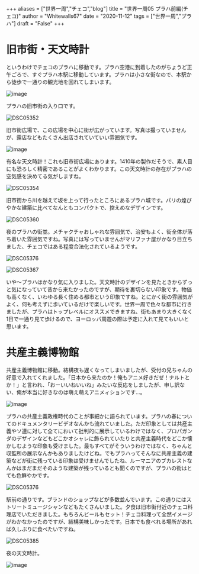 +++
aliases = ["世界一周","チェコ","blog"]
title = "世界一周05 プラハ前編(チェコ)"
author = "Whitewalls67"
date = "2020-11-12"
tags = ["世界一周","プラハ"]
draft = "False"
+++

# 旧市街・天文時計


というわけでチェコのプラハに移動です。プラハ空港に到着したのがちょうど正午ごろで、すぐプラハ本駅に移動しています。プラハは小さな街なので、本駅から徒歩で一通りの観光地を回れてしまいます。

![image](https://user-images.githubusercontent.com/38000954/98982425-bd6d1f00-2562-11eb-803d-a5bc5d7327e9.png)


プラハの旧市街の入り口です。

![DSC05352](https://user-images.githubusercontent.com/38000954/98974145-ec31c800-2557-11eb-9d20-4520b6cff036.JPG)

旧市街広場で、この広場を中心に街が広がっています。写真は撮っていませんが、露店などもたくさん出店されていていい雰囲気です。

![image](https://user-images.githubusercontent.com/38000954/98974614-737f3b80-2558-11eb-928a-c8209ede0b36.png)

有名な天文時計！これも旧市街広場にあります。1410年の製作だそうで、素人目にも恐ろしく精密であることがよくわかります。この天文時計の存在がプラハの空気感を決めてる気がしますね。

![DSC05354](https://user-images.githubusercontent.com/38000954/98976455-b80bd680-255a-11eb-9402-cc633f878c5b.JPG)

旧市街から川を越えて坂を上って行ったところにあるプラハ城です。パリの煌びやかな建築に比べてなんともコンパクトで、控えめなデザインです。

![DSC05360](https://user-images.githubusercontent.com/38000954/98978711-b98ace00-255d-11eb-9228-f729c53aaa0f.JPG)

夜のプラハの街並。メチャクチャおしゃれな雰囲気で、治安もよく、街全体が落ち着いた雰囲気ですね。写真には写っていませんがマリファナ屋がかなり目立ちました、チェコではある程度合法化されているようです。

![DSC05376](https://user-images.githubusercontent.com/38000954/98982907-6c115f80-2563-11eb-88cf-e6a504c62bb1.JPG)


![DSC05367](https://user-images.githubusercontent.com/38000954/98978903-f6ef5b80-255d-11eb-98de-e78486b661aa.JPG)

いや～プラハはかなり気に入りました。天文時計のデザインを見たときからずっと気になっていて昔から来たかったのですが、期待を裏切らない印象です。物価も高くなく、いわゆる長く住める都市という印象ですね。とにかく街の雰囲気がよく、何も考えずに歩いているだけで楽しいです。世界一周で色々な都市に行きましたが、プラハはトップレベルにオススメできますね、街もあまり大きくなく1日で一通り見て歩けるので、ヨーロッパ周遊の際は予定に入れて見てもいいと思います。

# 共産主義博物館

共産主義博物館に移動。結構夜も遅くなってしまいましたが、受付の兄ちゃんの好意で入れてくれました。「日本から来たのか！俺もアニメ好きだぜ！ナルトとか！」と言われ、「おーいいねいいね」みたいな反応をしましたが、申し訳ない、俺が本当に好きなのは萌え萌えアニメィションです…。

![image](https://user-images.githubusercontent.com/38000954/98980970-b5ac7b00-2560-11eb-94b7-dcca2874f039.png)

プラハの共産主義政権時代のことが事細かに語られています。プラハの春についてのドキュメンタリービデオなんかも流れていました。ただ印象としては共産主義やソ連に対して全てにおいて批判的に展示しているわけではなく、プロパガンダのデザインなどもどこかオシャレに飾られていたりと共産主義時代をどこか懐かしむような印象も受けました。最もすべてがそういうわけではなく、ちゃんと収監所の展示なんかもありましたけどね。でもプラハってそんなに共産主義の建築などが街に残っている印象は受けませんでしたね、ルーマニアのブカレストなんかはまだまだそのような建築が残っているとも聞くのですが、プラハの街はとても色鮮やかです。

![DSC05376](https://user-images.githubusercontent.com/38000954/98983919-d24ab200-2564-11eb-935d-cc09c500bc25.JPG)


駅前の通りです。ブランドのショップなどが多数並んでいます。この通りにはストリートミュージシャンなどもたくさんいました。夕食は旧市街付近のチェコ料理店でいただきました。もちろんビールもセット！チェコ料理って全然イメージがわかなかったのですが、結構美味しかったです。日本でも食べれる場所があれば久しぶりに食べたいですね。


![DSC05385](https://user-images.githubusercontent.com/38000954/98982347-9a426f80-2562-11eb-9a85-98ebbf49407c.JPG)

夜の天文時計。


![image](https://user-images.githubusercontent.com/38000954/98971046-023d8980-2554-11eb-82a9-d25b797fd0cd.png)